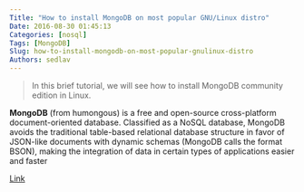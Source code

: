 ```yaml
---
Title: "How to install MongoDB on most popular GNU/Linux distro"
Date: 2016-08-30 01:45:13
Categories: [nosql]
Tags: [MongoDB]
Slug: how-to-install-mongodb-on-most-popular-gnulinux-distro
Authors: sedlav
---
```


> In this brief tutorial, we will see how to install MongoDB community edition in Linux.

**MongoDB** (from humongous) is a free and open-source cross-platform document-oriented database. Classified as a NoSQL database, MongoDB avoids the traditional table-based relational database structure in favor of JSON-like documents with dynamic schemas (MongoDB calls the format BSON), making the integration of data in certain types of applications easier and faster

[Link](http://www.ostechnix.com/install-mongodb-linux/)
